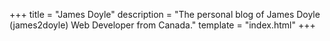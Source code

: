 +++
title = "James Doyle"
description = "The personal blog of James Doyle (james2doyle) Web Developer from Canada."
template = "index.html"
+++
